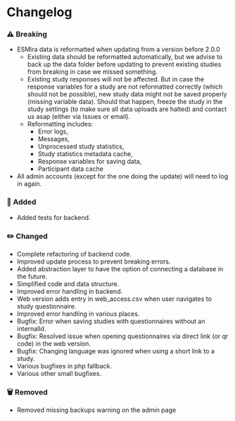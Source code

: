 # Changelog
### ⚠️ Breaking
- ESMira data is reformatted when updating from a version before 2.0.0
  - Existing data should be reformatted automatically, but we advise to back up the data folder before updating to prevent existing studies from breaking in case we missed something.
  - Existing study responses will not be affected. But in case the response variables for a study are not reformatted correctly (which should not be possible), new study data might not be saved properly (missing variable data). Should that happen, freeze the study in the study settings (to make sure all data uploads are halted) and contact us asap (either via Issues or email).
  - Reformatting includes: 
    - Error logs,
    - Messages, 
    - Unprocessed study statistics,
    - Study statistics metadata cache, 
    - Response variables for saving data, 
    - Participant data cache
- All admin accounts (except for the one doing the update) will need to log in again.


### 🚀 Added

- Added tests for backend.

### ✏️ Changed
- Complete refactoring of backend code.
- Improved update process to prevent breaking errors.
- Added abstraction layer to have the option of connecting a database in the future.
- Simplified code and data structure.
- Improved error handling in backend.
- Web version adds entry in web_access.csv when user navigates to study questionnaire.  
- Improved error handling in various places.
- Bugfix: Error when saving studies with questionnaires without an internalId.
- Bugfix: Resolved issue when opening questionnaires via direct link (or qr code) in the web version.
- Bugfix: Changing language was ignored when using a short link to a study.
- Various bugfixes in php fallback.
- Various other small bugfixes.

### 🗑️ Removed
- Removed missing backups warning on the admin page